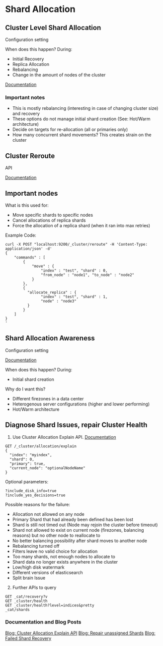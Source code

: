 # Shard Allocation #

##  Cluster Level Shard Allocation ##
Configuration setting

When does this happen? During:
* Initial Recovery
* Replica Allocation
* Rebalancing
* Change in the amount of nodes of the cluster

[Documentation](https://www.elastic.co/guide/en/elasticsearch/reference/current/shards-allocation.html)

### Important notes ###
* This is mostly rebalancing (interesting in case of changing cluster size) and recovery
* These options do not manage initial shard creation (See: Hot/Warm architecture)
* Decide on targets for re-allocation (all or primaries only)
* How many concurrent shard movements? This creates strain on the cluster

## Cluster Reroute ##
API

[Documentation](https://www.elastic.co/guide/en/elasticsearch/reference/current/cluster-reroute.html)

## Important nodes ##
What is this used for:
* Move specific shards to specific nodes
* Cancel allocations of replica shards
* Force the allocation of a replica shard (when it ran into max retries)

Example Code:
```
curl -X POST "localhost:9200/_cluster/reroute" -H 'Content-Type: application/json' -d'
{
    "commands" : [
        {
            "move" : {
                "index" : "test", "shard" : 0,
                "from_node" : "node1", "to_node" : "node2"
            }
        },
        {
          "allocate_replica" : {
                "index" : "test", "shard" : 1,
                "node" : "node3"
          }
        }
    ]
}
'
```

## Shard Allocation Awareness ##
Configuration setting

[Documentation](https://www.elastic.co/guide/en/elasticsearch/reference/current/allocation-awareness.html)

When does this happen? During:
* Initial shard creation

Why do I want this?
* Different firezones in a data center
* Heterogenous server configurations (higher and lower performing)
* Hot/Warm architecture

## Diagnose Shard Issues, repair Cluster Health ##
1. Use Cluster Allocation Explain API. [Documentation](https://www.elastic.co/guide/en/elasticsearch/reference/current/cluster-allocation-explain.html)

```
GET /_cluster/allocation/explain
{
  "index": "myindex",
  "shard": 0,
  "primary": true,
  "current_node": "optionalNodeName"
}
```

Optional parameters:
```
?include_disk_info=true
?include_yes_decisions=true
```

Possible reasons for the failure:
* Allocation not allowed on any node
* Primary Shard that had already been defined has been lost
* Shard is still not timed out (Node may rejoin the cluster before timeout)
* Shard not allowed to exist on current node (firezones, balancing reasons) but no other node to reallocate to
* No better balancing possibility after shard moves to another node
* Rebalancing turned off
* Filters leave no valid choice for allocation
* Too many shards, not enough nodes to allocate to
* Shard data no longer exists anywhere in the cluster
* Low/high disk watermark
* Different versions of elasticsearch
* Split brain Issue

2. Further APIs to query
```
GET _cat/recovery?v
GET _cluster/health
GET _cluster/health?level=indices&pretty
_cat/shards
```


### Documentation and Blog Posts ###
[Blog: Cluster Allocation Explain API](https://www.elastic.co/blog/red-elasticsearch-cluster-panic-no-longer)
[Blog: Repair unassigned Shards](https://www.datadoghq.com/blog/elasticsearch-unassigned-shards/)
[Blog: Failed Shard Recovery](http://www.jillesvangurp.com/2015/02/18/elasticsearch-failed-shard-recovery/)